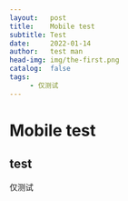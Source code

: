 ```yaml
---
layout:   post
title:    Mobile test
subtitle: Test
date:     2022-01-14
author:   test man
head-img: img/the-first.png
catalog:  false 
tags:
     - 仅测试
---
```

# Mobile test
## test 
  仅测试
